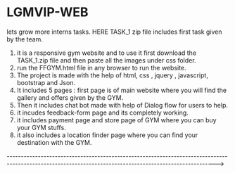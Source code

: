 # LGMVIP-WEB
lets grow more interns tasks.
HERE TASK_1 zip file includes first task given by the team.

1. it is a responsive gym website and to use it first download the TASK_1.zip file and then paste all the images under css folder.
2. run the FFGYM.html file in any browser to run the website.
3. The project is made with the help of html, css , jquery , javascript, bootstrap and Json.
4. It includes 5 pages : first page is of main website where you will find the gallery and offers given by the GYM.
5. Then it includes chat bot made with help of Dialog flow for users to help.
6. it incudes feedback-form page and its completely working.
7. it includes payment page and store page of GYM where you can buy your GYM stuffs.
8. it also includes a location finder page where you can find your destination with the GYM.

-------------------------------------------------------------------------------------------------------------------------------------------------------->
